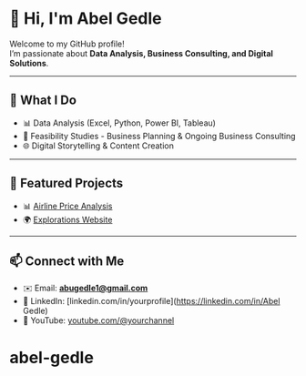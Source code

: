 # 👋 Hi, I'm Abel Gedle  

Welcome to my GitHub profile!  
I’m passionate about **Data Analysis, Business Consulting, and Digital Solutions**.  

---

## 🚀 What I Do
- 📊 Data Analysis (Excel, Python, Power BI, Tableau)  
- 💼 Feasibility Studies - Business Planning & Ongoing Business Consulting   
- 🌐 Digital Storytelling & Content Creation  

---

## 📂 Featured Projects
- 📊 [Airline Price Analysis](https://github.com/abelgedle/airline-analysis)  
- 🌍 [Explorations Website](https://abelugandaexplorations.wordpress.com)  

---

## 📫 Connect with Me
- ✉️ Email: **abugedle1@gmail.com**  
- 🔗 LinkedIn: [linkedin.com/in/yourprofile](https://linkedin.com/in/Abel Gedle)  
- 🎥 YouTube: [youtube.com/@yourchannel](https://youtube.com/@abelgedle2049)  
# abel-gedle
